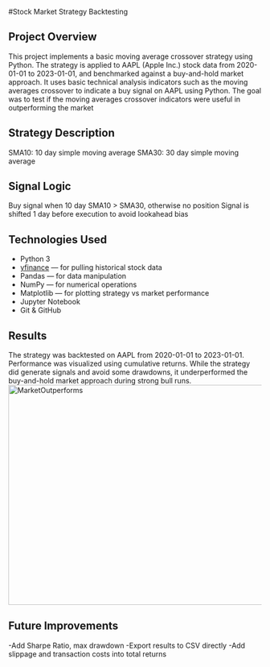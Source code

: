 #Stock Market Strategy Backtesting

## Project Overview
This project implements a basic moving average crossover strategy using Python. The strategy is applied to AAPL (Apple Inc.) stock data from 2020-01-01 to 2023-01-01, and benchmarked against a buy-and-hold market approach.
It uses basic technical analysis indicators such as the moving averages crossover to indicate a buy signal on AAPL using Python. The goal was to test if the moving averages crossover indicators were useful in outperforming the market

## Strategy Description
SMA10: 10 day simple moving average
SMA30: 30 day simple moving average

## Signal Logic
Buy signal when 10 day SMA10 > SMA30, otherwise no position
Signal is shifted 1 day before execution to avoid lookahead bias

## Technologies Used
- Python 3
- [yfinance](https://pypi.org/project/yfinance/) — for pulling historical stock data
- Pandas — for data manipulation
- NumPy — for numerical operations
- Matplotlib — for plotting strategy vs market performance
- Jupyter Notebook
- Git & GitHub

## Results
The strategy was backtested on AAPL from 2020-01-01 to 2023-01-01.
Performance was visualized using cumulative returns. While the strategy did generate signals and avoid some drawdowns, it underperformed the buy-and-hold market approach during strong bull runs.
<img width="556" height="437" alt="MarketOutperforms" src="https://github.com/user-attachments/assets/77eaf836-2525-4ed6-82b2-f6099f927518" />


## Future Improvements
-Add Sharpe Ratio, max drawdown
-Export results to CSV directly
-Add slippage and transaction costs into total returns
